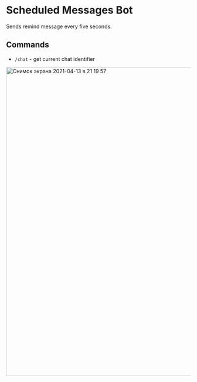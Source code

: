 # Scheduled Messages Bot

Sends remind message every five seconds.

## Commands

- `/chat` - get current chat identifier

<img width="843" alt="Снимок экрана 2021-04-13 в 21 19 57" src="https://user-images.githubusercontent.com/10999015/114602731-9d6f9200-9c9f-11eb-8c1e-be932c7c0f3d.png">
